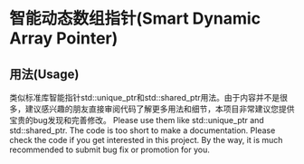 # 智能动态数组指针(Smart Dynamic Array Pointer)
## 用法(Usage)
类似标准库智能指针std::unique_ptr和std::shared_ptr用法。由于内容并不是很多，建议感兴趣的朋友直接审阅代码了解更多用法和细节，本项目非常建议您提供宝贵的bug发现和完善修改。
Please use them like std::unique_ptr and std::shared_ptr. The code is too short to make a documentation. Please check the code if you get interested in this project. By the way, it is much recommended to submit bug fix or promotion for you.
